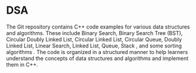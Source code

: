 # DSA
The Git repository contains C++ code examples for various data structures and algorithms. 
These include Binary Search, Binary Search Tree (BST), Circular Doubly Linked List, Circular Linked List, Circular Queue, Doubly Linked List, Linear Search, Linked List, Queue,  Stack , and some sorting algorithms .
The code is organized in a structured manner to help learners understand the concepts of data structures and algorithms and implement them in C++.
